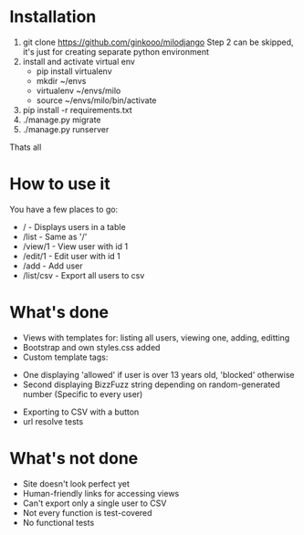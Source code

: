 Installation
===========

1. git clone https://github.com/ginkooo/milodjango
Step 2 can be skipped, it's just for creating separate python environment
2. install and activate virtual env
	- pip install virtualenv
	- mkdir ~/envs
	- virtualenv ~/envs/milo
	- source ~/envs/milo/bin/activate
3. pip install -r requirements.txt
3. ./manage.py migrate
4. ./manage.py runserver

Thats all

How to use it
=============

You have a few places to go:

* / - Displays users in a table
* /list - Same as '/'
* /view/1 - View user with id 1
* /edit/1 - Edit user with id 1
* /add - Add user
* /list/csv - Export all users to csv

What's done
===========

- Views with templates for: listing all users, viewing one, adding, editting
- Bootstrap and own styles.css added
- Custom template tags:
 * One displaying 'allowed' if user is over 13 years old, 'blocked' otherwise
 * Second displaying BizzFuzz string depending on random-generated number (Specific to every user)
- Exporting to CSV with a button
- url resolve tests

What's not done
===============

- Site doesn't look perfect yet
- Human-friendly links for accessing views
- Can't export only a single user to CSV
- Not every function is test-covered
- No functional tests
